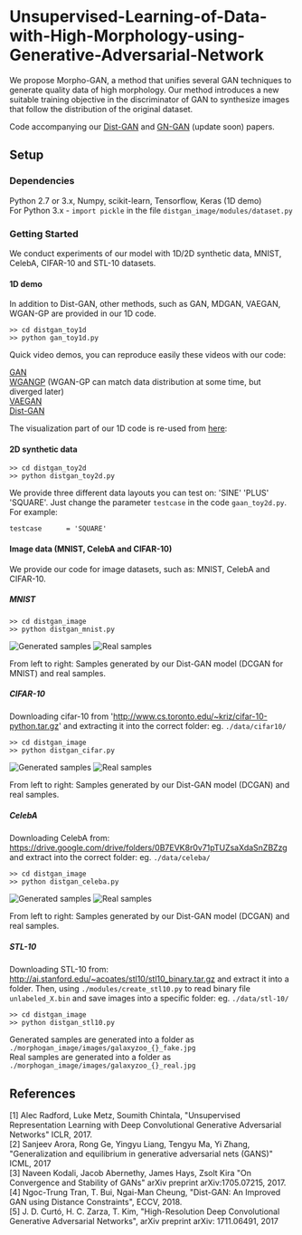 # Unsupervised-Learning-of-Data-with-High-Morphology-using-Generative-Adversarial-Network
We propose Morpho-GAN, a method that unifies several GAN techniques to generate quality data of high morphology. Our method introduces a new suitable training objective in the discriminator of GAN to synthesize images that follow the distribution of the original dataset. 

Code accompanying our [Dist-GAN](https://arxiv.org/abs/1803.08887) and [GN-GAN](https://arxiv.org/abs/1811.01333) (update soon) papers.

## Setup

### Dependencies
Python 2.7 or 3.x, Numpy, scikit-learn, Tensorflow, Keras (1D demo) <br>
For Python 3.x - `import pickle` in the file `distgan_image/modules/dataset.py`

### Getting Started
We conduct experiments of our model with 1D/2D synthetic data, MNIST, CelebA, CIFAR-10 and STL-10 datasets.

#### 1D demo
In addition to Dist-GAN, other methods, such as GAN, MDGAN, VAEGAN, WGAN-GP are provided in our 1D code.

```
>> cd distgan_toy1d
>> python gan_toy1d.py
```

Quick video demos, you can reproduce easily these videos with our code:

[GAN](https://www.youtube.com/watch?v=eisFNXbGaNI) <br>
[WGANGP](https://www.youtube.com/watch?v=5MDBwdfD5rY) (WGAN-GP can match data distribution at some time, but diverged later) <br>
[VAEGAN](https://www.youtube.com/watch?v=587z8VBcvvQ) <br>
[Dist-GAN](https://www.youtube.com/watch?v=IjbdMNo4m_8) <br>

The visualization part of our 1D code is re-used from [here](https://github.com/kremerj/gan):

#### 2D synthetic data
```
>> cd distgan_toy2d
>> python distgan_toy2d.py
```

We provide three different data layouts you can test on: 'SINE' 'PLUS' 'SQUARE'. Just change the parameter `testcase` in the code `gaan_toy2d.py`. For example:
```
testcase      = 'SQUARE'
```

#### Image data (MNIST, CelebA and CIFAR-10)

We provide our code for image datasets, such as: MNIST, CelebA and CIFAR-10.

##### MNIST

```
>> cd distgan_image
>> python distgan_mnist.py
```

![Generated samples](./distgan_image/images/mnist_100000_fake.jpg)
![Real samples](./distgan_image/images/mnist_100000_real.jpg)

From left to right: Samples generated by our Dist-GAN model (DCGAN for MNIST) and real samples.

##### CIFAR-10
Downloading cifar-10 from 'http://www.cs.toronto.edu/~kriz/cifar-10-python.tar.gz' and extracting it into the correct folder: eg. `./data/cifar10/`

```
>> cd distgan_image
>> python distgan_cifar.py
```

![Generated samples](./distgan_image/images/cifar_100000_fake.jpg)
![Real samples](./distgan_image/images/cifar_100000_real.jpg)

From left to right: Samples generated by our Dist-GAN model (DCGAN) and real samples.

##### CelebA
Downloading CelebA from: https://drive.google.com/drive/folders/0B7EVK8r0v71pTUZsaXdaSnZBZzg and extract into the correct folder: eg. `./data/celeba/`

```
>> cd distgan_image
>> python distgan_celeba.py
```

![Generated samples](./distgan_image/images/celeba_25100_fake.jpg)
![Real samples](./distgan_image/images/celeba_100000_real.jpg)

From left to right: Samples generated by our Dist-GAN model (DCGAN) and real samples.

##### STL-10
Downloading STL-10 from: http://ai.stanford.edu/~acoates/stl10/stl10_binary.tar.gz and extract it into a folder. Then, using `./modules/create_stl10.py` to read binary file `unlabeled_X.bin` and save images into a specific folder: eg. `./data/stl-10/`

```
>> cd distgan_image
>> python distgan_stl10.py
```

Generated samples are generated into a folder as `./morphogan_image/images/galaxyzoo_{}_fake.jpg`<br>
Real samples are generated into a folder as `./morphogan_image/images/galaxyzoo_{}_real.jpg`


## References

[1] Alec Radford, Luke Metz, Soumith Chintala, "Unsupervised Representation Learning with Deep Convolutional Generative Adversarial Networks" ICLR, 2017.<br>
[2] Sanjeev Arora, Rong Ge, Yingyu Liang, Tengyu Ma, Yi Zhang, "Generalization and equilibrium in generative adversarial nets (GANS)" ICML, 2017<br>
[3] Naveen Kodali, Jacob Abernethy, James Hays, Zsolt Kira "On Convergence and Stability of GANs" arXiv preprint arXiv:1705.07215, 2017.<br>
[4] Ngoc-Trung Tran, T. Bui, Ngai-Man Cheung, "Dist-GAN: An Improved GAN using Distance Constraints", ECCV, 2018.<br>
[5] J. D. Curtó, H. C. Zarza, T. Kim, "High-Resolution Deep Convolutional Generative Adversarial Networks", arXiv preprint arXiv: 1711.06491, 2017
